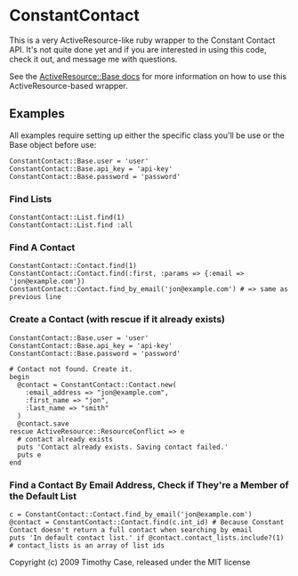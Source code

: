 ConstantContact
===============
This is a very ActiveResource-like ruby wrapper to the Constant Contact API.  It's not quite done yet and if you are interested in using this code, check it out, and message me with questions. 

See the [ActiveResource::Base docs](http://api.rubyonrails.org/classes/ActiveResource/Base.html) for more information on how to use this ActiveResource-based wrapper.

Examples
--------

All examples require setting up either the specific class you'll be use or the Base object before use:

    ConstantContact::Base.user = 'user'
    ConstantContact::Base.api_key = 'api-key'
    ConstantContact::Base.password = 'password'


### Find Lists

    ConstantContact::List.find(1)
    ConstantContact::List.find :all

### Find A Contact


    ConstantContact::Contact.find(1)
    ConstantContact::Contact.find(:first, :params => {:email => 'jon@example.com'})
    ConstantContact::Contact.find_by_email('jon@example.com') # => same as previous line

### Create a Contact (with rescue if it already exists)

    ConstantContact::Base.user = 'user'
    ConstantContact::Base.api_key = 'api-key'
    ConstantContact::Base.password = 'password'

    # Contact not found. Create it.
    begin
      @contact = ConstantContact::Contact.new(
        :email_address => "jon@example.com",
        :first_name => "jon",
        :last_name => "smith"
      )
      @contact.save
    rescue ActiveResource::ResourceConflict => e
      # contact already exists
      puts 'Contact already exists. Saving contact failed.'
      puts e
    end

### Find a Contact By Email Address, Check if They're a Member of the Default List

    c = ConstantContact::Contact.find_by_email('jon@example.com')
    @contact = ConstantContact::Contact.find(c.int_id) # Because Constant Contact doesn't return a full contact when searching by email
    puts 'In default contact list.' if @contact.contact_lists.include?(1) # contact_lists is an array of list ids


Copyright (c) 2009 Timothy Case, released under the MIT license
